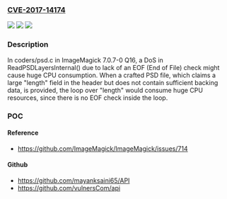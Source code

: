 ### [CVE-2017-14174](https://cve.mitre.org/cgi-bin/cvename.cgi?name=CVE-2017-14174)
![](https://img.shields.io/static/v1?label=Product&message=n%2Fa&color=blue)
![](https://img.shields.io/static/v1?label=Version&message=n%2Fa&color=blue)
![](https://img.shields.io/static/v1?label=Vulnerability&message=n%2Fa&color=brighgreen)

### Description

In coders/psd.c in ImageMagick 7.0.7-0 Q16, a DoS in ReadPSDLayersInternal() due to lack of an EOF (End of File) check might cause huge CPU consumption. When a crafted PSD file, which claims a large "length" field in the header but does not contain sufficient backing data, is provided, the loop over "length" would consume huge CPU resources, since there is no EOF check inside the loop.

### POC

#### Reference
- https://github.com/ImageMagick/ImageMagick/issues/714

#### Github
- https://github.com/mayanksaini65/API
- https://github.com/vulnersCom/api


